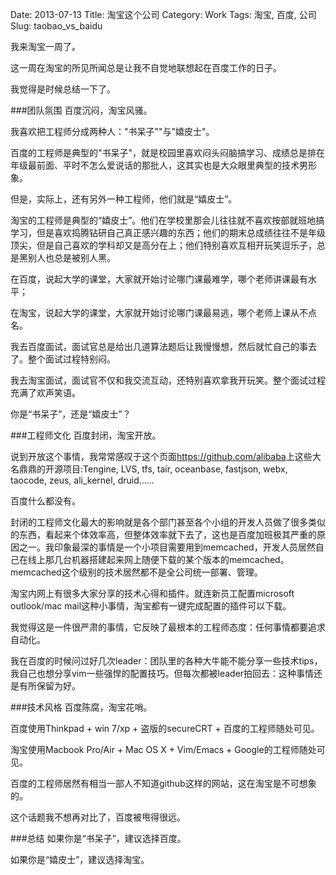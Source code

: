 Date: 2013-07-13
Title: 淘宝这个公司
Category: Work
Tags: 淘宝, 百度, 公司
Slug: taobao_vs_baidu

我来淘宝一周了。

这一周在淘宝的所见所闻总是让我不自觉地联想起在百度工作的日子。

我觉得是时候总结一下了。

###团队氛围
百度沉闷，淘宝风骚。

我喜欢把工程师分成两种人："书呆子""与"嬉皮士"。

百度的工程师是典型的"书呆子"，就是校园里喜欢闷头闷脑搞学习、成绩总是排在年级最前面、平时不怎么爱说话的那批人，这其实也是大众眼里典型的技术男形象。

但是，实际上，还有另外一种工程师，他们就是“嬉皮士”。

淘宝的工程师是典型的“嬉皮士”。他们在学校里那会儿往往就不喜欢按部就班地搞学习，但是喜欢捣腾钻研自己真正感兴趣的东西；他们的期末总成绩往往不是年级顶尖，但是自己喜欢的学科却又是高分在上；他们特别喜欢互相开玩笑逗乐子，总是黑别人也总是被别人黑。

在百度，说起大学的课堂，大家就开始讨论哪门课最难学，哪个老师讲课最有水平；

在淘宝，说起大学的课堂，大家就开始讨论哪门课最易逃，哪个老师上课从不点名。

我去百度面试，面试官总是给出几道算法题后让我慢慢想，然后就忙自己的事去了。整个面试过程特别闷。

我去淘宝面试，面试官不仅和我交流互动，还特别喜欢拿我开玩笑。整个面试过程充满了欢声笑语。

你是“书呆子”，还是“嬉皮士”？

###工程师文化
百度封闭，淘宝开放。

说到开放这个事情，我常常感叹于这个页面<https://github.com/alibaba>上这些大名鼎鼎的开源项目:Tengine, LVS, tfs, tair, oceanbase, fastjson, webx, taocode, zeus, ali_kernel, druid……

百度什么都没有。

封闭的工程师文化最大的影响就是各个部门甚至各个小组的开发人员做了很多类似的东西，看起来个体效率高，但整体效率就下去了，这也是百度加班极其严重的原因之一。我印象最深的事情是一个小项目需要用到memcached，开发人员居然自己在线上那几台机器搭建起来网上随便下载的某个版本的memcached。memcached这个级别的技术居然都不是全公司统一部署、管理。

淘宝内网上有很多大家分享的技术心得和插件。就连新员工配置microsoft outlook/mac mail这种小事情，淘宝都有一键完成配置的插件可以下载。

我觉得这是一件很严肃的事情，它反映了最根本的工程师态度：任何事情都要追求自动化。

我在百度的时候问过好几次leader：团队里的各种大牛能不能分享一些技术tips，我自己也想分享vim一些强悍的配置技巧。但每次都被leader拍回去：这种事情还是有所保留为好。

###技术风格
百度陈腐，淘宝花哨。

百度使用Thinkpad + win 7/xp + 盗版的secureCRT + 百度的工程师随处可见。

淘宝使用Macbook Pro/Air + Mac OS X + Vim/Emacs + Google的工程师随处可见。

百度的工程师居然有相当一部人不知道github这样的网站，这在淘宝是不可想象的。

这个话题我不想再对比了，百度被甩得很远。

###总结
如果你是“书呆子”，建议选择百度。

如果你是“嬉皮士”，建议选择淘宝。
